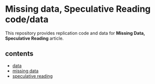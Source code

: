 # Missing data, Speculative Reading code/data


This repository provides replication code and data for **Missing Data, Speculative Reading** article.

## contents
- [data](data)
- [missing data](missing-data)
- [speculative reading](speculative-reading)
